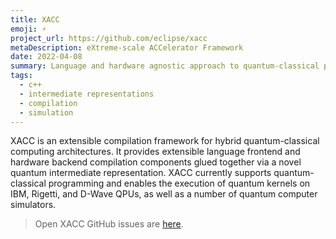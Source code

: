 ```yaml
---
title: XACC
emoji: ⚡
project_url: https://github.com/eclipse/xacc
metaDescription: eXtreme-scale ACCelerator Framework
date: 2022-04-08
summary: Language and hardware agnostic approach to quantum-classical programming in C++
tags:
  - c++
  - intermediate representations
  - compilation
  - simulation
---
```


XACC is an extensible compilation framework for hybrid quantum-classical computing architectures. It provides extensible language frontend and hardware backend compilation components glued together via a novel quantum intermediate representation. XACC currently supports quantum-classical programming and enables the execution of quantum kernels on IBM, Rigetti, and D-Wave QPUs, as well as a number of quantum computer simulators.

> Open XACC GitHub issues are [here](https://github.com/eclipse/xacc/issues).